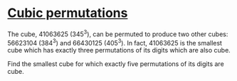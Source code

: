 # [Cubic permutations](http://projecteuler.net/problem=62)

The cube, 41063625 (345<sup>3</sup>), can be permuted to produce two other cubes: 56623104 (384<sup>3</sup>) and 66430125 (405<sup>3</sup>). In fact, 41063625 is the smallest cube which has exactly three permutations of its digits which are also cube.

Find the smallest cube for which exactly five permutations of its digits are cube.

